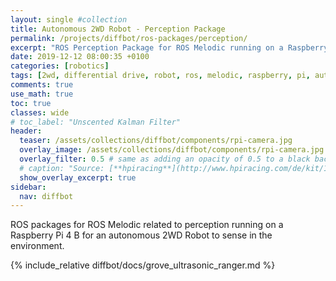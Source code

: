 ```yaml
---
layout: single #collection
title: Autonomous 2WD Robot - Perception Package
permalink: /projects/diffbot/ros-packages/perception/
excerpt: "ROS Perception Package for ROS Melodic running on a Raspberry Pi 4 for an autonomous 2WD Robot to act in an environment according to sensor information."
date: 2019-12-12 08:00:35 +0100
categories: [robotics]
tags: [2wd, differential drive, robot, ros, melodic, raspberry, pi, autonomous, ubuntu, bionic, package, perception, ultrasonic, ranger, camera]
comments: true
use_math: true
toc: true
classes: wide
# toc_label: "Unscented Kalman Filter"
header:
  teaser: /assets/collections/diffbot/components/rpi-camera.jpg
  overlay_image: /assets/collections/diffbot/components/rpi-camera.jpg
  overlay_filter: 0.5 # same as adding an opacity of 0.5 to a black background
  # caption: "Source: [**hpiracing**](http://www.hpiracing.com/de/kit/114343)"
  show_overlay_excerpt: true
sidebar:
  nav: diffbot
---
```


ROS packages for ROS Melodic related to perception running on a Raspberry Pi 4 B for an autonomous 2WD Robot to sense in the environment.

{% include_relative diffbot/docs/grove_ultrasonic_ranger.md %}
